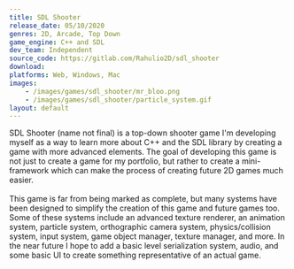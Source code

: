 ```yaml
---
title: SDL Shooter
release_date: 05/10/2020
genres: 2D, Arcade, Top Down
game_engine: C++ and SDL
dev_team: Independent
source_code: https://gitlab.com/Rahulio2D/sdl_shooter
download: 
platforms: Web, Windows, Mac
images: 
    - /images/games/sdl_shooter/mr_bloo.png
    - /images/games/sdl_shooter/particle_system.gif
layout: default
---
```

SDL Shooter (name not final) is a top-down shooter game I'm developing myself as a way to learn more about C++ and the SDL library by creating a game with more advanced elements. The goal of developing this game is not just to create a game for my portfolio, but rather to create a mini-framework which can make the process of creating future 2D games much easier.
<br><br>
This game is far from being marked as complete, but many systems have been designed to simplify the creation of this game and future games too. Some of these systems include an advanced texture renderer, an animation system, particle system, orthographic camera system, physics/collision system, input system, game object manager, texture manager, and more. In the near future I hope to add a basic level serialization system, audio, and some basic UI to create something representative of an actual game.